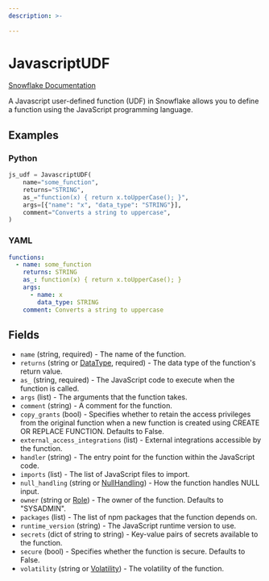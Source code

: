 ```yaml
---
description: >-
  
---
```


# JavascriptUDF

[Snowflake Documentation](https://docs.snowflake.com/en/sql-reference/sql/create-function)

A Javascript user-defined function (UDF) in Snowflake allows you to define a function using the JavaScript programming language.

## Examples

### Python

```python
js_udf = JavascriptUDF(
    name="some_function",
    returns="STRING",
    as_="function(x) { return x.toUpperCase(); }",
    args=[{"name": "x", "data_type": "STRING"}],
    comment="Converts a string to uppercase",
)
```

### YAML

```yaml
functions:
  - name: some_function
    returns: STRING
    as_: function(x) { return x.toUpperCase(); }
    args:
      - name: x
        data_type: STRING
    comment: Converts a string to uppercase
```

## Fields

* `name` (string, required) - The name of the function.
* `returns` (string or [DataType](data_type.md), required) - The data type of the function's return value.
* `as_` (string, required) - The JavaScript code to execute when the function is called.
* `args` (list) - The arguments that the function takes.
* `comment` (string) - A comment for the function.
* `copy_grants` (bool) - Specifies whether to retain the access privileges from the original function when a new function is created using CREATE OR REPLACE FUNCTION. Defaults to False.
* `external_access_integrations` (list) - External integrations accessible by the function.
* `handler` (string) - The entry point for the function within the JavaScript code.
* `imports` (list) - The list of JavaScript files to import.
* `null_handling` (string or [NullHandling](null_handling.md)) - How the function handles NULL input.
* `owner` (string or [Role](role.md)) - The owner of the function. Defaults to "SYSADMIN".
* `packages` (list) - The list of npm packages that the function depends on.
* `runtime_version` (string) - The JavaScript runtime version to use.
* `secrets` (dict of string to string) - Key-value pairs of secrets available to the function.
* `secure` (bool) - Specifies whether the function is secure. Defaults to False.
* `volatility` (string or [Volatility](volatility.md)) - The volatility of the function.


